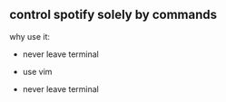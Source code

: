 ## control spotify solely by commands

why use it:

- never leave terminal

- use vim

- never leave terminal
